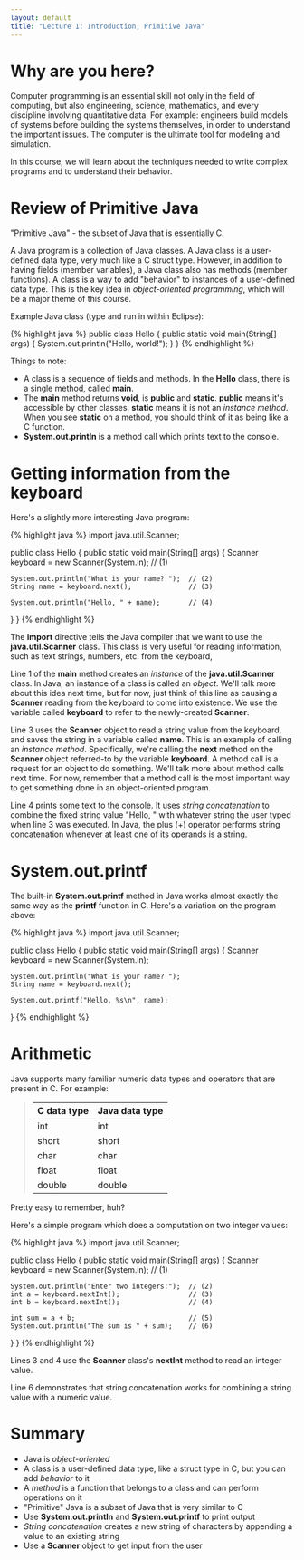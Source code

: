 ```yaml
---
layout: default
title: "Lecture 1: Introduction, Primitive Java"
---
```


Why are you here?
=================

Computer programming is an essential skill not only in the field of computing, but also engineering, science, mathematics, and every discipline involving quantitative data. For example: engineers build models of systems before building the systems themselves, in order to understand the important issues. The computer is the ultimate tool for modeling and simulation.

In this course, we will learn about the techniques needed to write complex programs and to understand their behavior.

Review of Primitive Java
========================

"Primitive Java" - the subset of Java that is essentially C.

A Java program is a collection of Java classes. A Java class is a user-defined data type, very much like a C struct type. However, in addition to having fields (member variables), a Java class also has methods (member functions). A class is a way to add "behavior" to instances of a user-defined data type. This is the key idea in *object-oriented programming*, which will be a major theme of this course.

Example Java class (type and run in within Eclipse):

{% highlight java %}
public class Hello {
  public static void main(String[] args) {
    System.out.println("Hello, world!");
  }
}
{% endhighlight %}

Things to note:

-   A class is a sequence of fields and methods. In the **Hello** class, there is a single method, called **main**.
-   The **main** method returns **void**, is **public** and **static**. **public** means it's accessible by other classes. **static** means it is not an *instance method*. When you see **static** on a method, you should think of it as being like a C function.
-   **System.out.println** is a method call which prints text to the console.

Getting information from the keyboard
=====================================

Here's a slightly more interesting Java program:

{% highlight java %}
import java.util.Scanner;

public class Hello {
  public static void main(String[] args) {
    Scanner keyboard = new Scanner(System.in);  // (1)

    System.out.println("What is your name? ");  // (2)
    String name = keyboard.next();              // (3)

    System.out.println("Hello, " + name);       // (4)
  }
}
{% endhighlight %}

The **import** directive tells the Java compiler that we want to use the **java.util.Scanner** class. This class is very useful for reading information, such as text strings, numbers, etc. from the keyboard,

Line 1 of the **main** method creates an *instance* of the **java.util.Scanner** class. In Java, an instance of a class is called an *object*. We'll talk more about this idea next time, but for now, just think of this line as causing a **Scanner** reading from the keyboard to come into existence. We use the variable called **keyboard** to refer to the newly-created **Scanner**.

Line 3 uses the **Scanner** object to read a string value from the keyboard, and saves the string in a variable called **name**. This is an example of calling an *instance method*. Specifically, we're calling the **next** method on the **Scanner** object referred-to by the variable **keyboard**. A method call is a request for an object to do something. We'll talk more about method calls next time. For now, remember that a method call is the most important way to get something done in an object-oriented program.

Line 4 prints some text to the console. It uses *string concatenation* to combine the fixed string value "Hello, " with whatever string the user typed when line 3 was executed. In Java, the plus (+) operator performs string concatenation whenever at least one of its operands is a string.

System.out.printf
=================

The built-in **System.out.printf** method in Java works almost exactly the same way as the **printf** function in C. Here's a variation on the program above:

{% highlight java %}
import java.util.Scanner;

public class Hello {
  public static void main(String[] args) {
    Scanner keyboard = new Scanner(System.in);

    System.out.println("What is your name? ");
    String name = keyboard.next();

    System.out.printf("Hello, %s\n", name);
  }
{% endhighlight %}

Arithmetic
==========

Java supports many familiar numeric data types and operators that are present in C. For example:

> C data type|Java data type
> -----------|--------------
> int|int
> short|short
> char|char
> float|float
> double|double
>
Pretty easy to remember, huh?

Here's a simple program which does a computation on two integer values:

{% highlight java %}
import java.util.Scanner;

public class Hello {
  public static void main(String[] args) {
    Scanner keyboard = new Scanner(System.in);  // (1)

    System.out.println("Enter two integers:");  // (2)
    int a = keyboard.nextInt();                 // (3)
    int b = keyboard.nextInt();                 // (4)

    int sum = a + b;                            // (5)
    System.out.println("The sum is " + sum);    // (6)
  }
}
{% endhighlight %}

Lines 3 and 4 use the **Scanner** class's **nextInt** method to read an integer value.

Line 6 demonstrates that string concatenation works for combining a string value with a numeric value.

Summary
=======

-   Java is *object-oriented*
-   A class is a user-defined data type, like a struct type in C, but you can add *behavior* to it
-   A *method* is a function that belongs to a class and can perform operations on it
-   "Primitive" Java is a subset of Java that is very similar to C
-   Use **System.out.println** and **System.out.printf** to print output
-   *String concatenation* creates a new string of characters by appending a value to an existing string
-   Use a **Scanner** object to get input from the user

